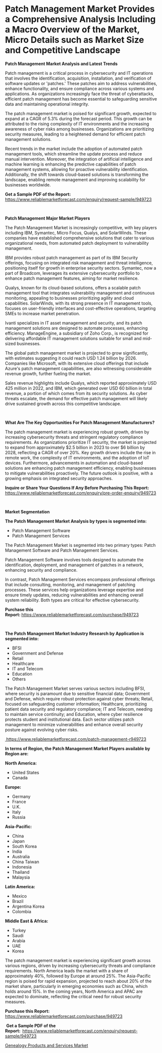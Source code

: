 <p><h1>Patch Management Market Provides a Comprehensive Analysis Including a Macro Overview of the Market, Micro Details such as Market Size and Competitive Landscape</h1></p><p><strong>Patch Management Market Analysis and Latest Trends</strong></p>
<p><p>Patch management is a critical process in cybersecurity and IT operations that involves the identification, acquisition, installation, and verification of software updates or 'patches.' These patches aim to address vulnerabilities, enhance functionality, and ensure compliance across various systems and applications. As organizations increasingly face the threat of cyberattacks, efficient patch management has become essential to safeguarding sensitive data and maintaining operational integrity.</p><p>The patch management market is poised for significant growth, expected to expand at a CAGR of 5.3% during the forecast period. This growth can be attributed to the rising complexity of IT environments and the increasing awareness of cyber risks among businesses. Organizations are prioritizing security measures, leading to a heightened demand for efficient patch management solutions.</p><p>Recent trends in the market include the adoption of automated patch management tools, which streamline the update process and reduce manual intervention. Moreover, the integration of artificial intelligence and machine learning is enhancing the predictive capabilities of patch management systems, allowing for proactive vulnerability identification. Additionally, the shift towards cloud-based solutions is transforming the landscape, enabling remote management and improving scalability for businesses worldwide.</p></p>
<p><strong>Get a Sample PDF of the Report:&nbsp;</strong> <a href="https://www.reliablemarketforecast.com/enquiry/request-sample/949723?utm_campaign=3203&utm_medium=2&utm_source=Github&utm_content=ia&utm_term=06032025&utm_id=patch-management">https://www.reliablemarketforecast.com/enquiry/request-sample/949723</a></p>
<p>&nbsp;</p>
<p><strong>Patch Management Major Market Players</strong></p>
<p><p>The Patch Management Market is increasingly competitive, with key players including IBM, Symantec, Micro Focus, Qualys, and SolarWinds. These companies have established comprehensive solutions that cater to various organizational needs, from automated patch deployment to vulnerability management.</p><p>IBM provides robust patch management as part of its IBM Security offerings, focusing on integrated risk management and threat intelligence, positioning itself for growth in enterprise security sectors. Symantec, now a part of Broadcom, leverages its extensive cybersecurity portfolio to enhance patch management features, aiming for market resilience.</p><p>Qualys, known for its cloud-based solutions, offers a scalable patch management tool that integrates vulnerability management and continuous monitoring, appealing to businesses prioritizing agility and cloud capabilities. SolarWinds, with its strong presence in IT management tools, focuses on user-friendly interfaces and cost-effective operations, targeting SMEs to increase market penetration.</p><p>Ivanti specializes in IT asset management and security, and its patch management solutions are designed to automate processes, enhancing efficiency. ManageEngine, a subsidiary of Zoho Corp., is recognized for delivering affordable IT management solutions suitable for small and mid-sized businesses.</p><p>The global patch management market is projected to grow significantly, with estimates suggesting it could reach USD 1.24 billion by 2026. Companies like Microsoft, with its extensive cloud offerings that include Azure's patch management capabilities, are also witnessing considerable revenue growth, further fueling the market.</p><p>Sales revenue highlights include Qualys, which reported approximately USD 425 million in 2022, and IBM, which generated over USD 60 billion in total revenue, a portion of which comes from its security solutions. As cyber threats escalate, the demand for effective patch management will likely drive sustained growth across this competitive landscape.</p></p>
<p>&nbsp;</p>
<p><strong>What Are The Key Opportunities For Patch Management Manufacturers?</strong></p>
<p><p>The patch management market is experiencing robust growth, driven by increasing cybersecurity threats and stringent regulatory compliance requirements. As organizations prioritize IT security, the market is projected to expand from approximately $2.5 billion in 2023 to over $6 billion by 2028, reflecting a CAGR of over 20%. Key growth drivers include the rise in remote work, the complexity of IT environments, and the adoption of IoT devices. Furthermore, advancements in automation and cloud-based solutions are enhancing patch management efficiency, enabling businesses to mitigate vulnerabilities proactively. The future outlook is positive, with a growing emphasis on integrated security approaches.</p></p>
<p><strong>Inquire or Share Your Questions If Any Before Purchasing This Report:</strong> <a href="https://www.reliablemarketforecast.com/enquiry/pre-order-enquiry/949723?utm_campaign=3203&utm_medium=2&utm_source=Github&utm_content=ia&utm_term=06032025&utm_id=patch-management">https://www.reliablemarketforecast.com/enquiry/pre-order-enquiry/949723</a></p>
<p>&nbsp;</p>
<p><strong>Market Segmentation</strong></p>
<p><strong>The Patch Management Market Analysis by types is segmented into:</strong></p>
<p><ul><li>Patch Management Software</li><li>Patch Management Services</li></ul></p>
<p><p>The Patch Management Market is segmented into two primary types: Patch Management Software and Patch Management Services. </p><p>Patch Management Software involves tools designed to automate the identification, deployment, and management of patches in a network, enhancing security and compliance. </p><p>In contrast, Patch Management Services encompass professional offerings that include consulting, monitoring, and management of patching processes. These services help organizations leverage expertise and ensure timely updates, reducing vulnerabilities and enhancing overall system reliability. Both types are critical for effective cybersecurity.</p></p>
<p><strong>Purchase this Report:&nbsp;</strong><a href="https://www.reliablemarketforecast.com/purchase/949723?utm_campaign=3203&utm_medium=2&utm_source=Github&utm_content=ia&utm_term=06032025&utm_id=patch-management">https://www.reliablemarketforecast.com/purchase/949723</a></p>
<p>&nbsp;</p>
<p><strong>The Patch Management Market Industry Research by Application is segmented into:</strong></p>
<p><ul><li>BFSI</li><li>Government and Defense</li><li>Retail</li><li>Healthcare</li><li>IT and Telecom</li><li>Education</li><li>Others</li></ul></p>
<p><p>The Patch Management Market serves various sectors including BFSI, where security is paramount due to sensitive financial data; Government and Defense, which require robust protection against cyber threats; Retail, focused on safeguarding customer information; Healthcare, prioritizing patient data security and regulatory compliance; IT and Telecom, needing to maintain service continuity; and Education, where cyber resilience protects student and institutional data. Each sector utilizes patch management to minimize vulnerabilities and enhance overall security posture against evolving cyber risks.</p></p>
<p><a href="https://www.reliablemarketforecast.com/patch-management-r949723?utm_campaign=3203&utm_medium=2&utm_source=Github&utm_content=ia&utm_term=06032025&utm_id=patch-management">&nbsp;https://www.reliablemarketforecast.com/patch-management-r949723</a></p>
<p><strong>In terms of Region, the Patch Management Market Players available by Region are:</strong></p>
<p>
    <p> <strong> North America: </strong>
        <ul>
            <li>United States</li>
            <li>Canada</li>
        </ul>
        </p> 
    <p> <strong> Europe: </strong>
        <ul>
            <li>Germany</li>
            <li>France</li>
            <li>U.K.</li>
            <li>Italy</li>
            <li>Russia</li>
        </ul>
        </p> 
    <p> <strong> Asia-Pacific: </strong>
        <ul>
            <li>China</li>
            <li>Japan</li>
            <li>South Korea</li>
            <li>India</li>
            <li>Australia</li>
            <li>China Taiwan</li>
            <li>Indonesia</li>
            <li>Thailand</li>
            <li>Malaysia</li>
        </ul>
        </p> 
    <p> <strong> Latin America: </strong>
        <ul>
            <li>Mexico</li>
            <li>Brazil</li>
            <li>Argentina Korea</li>
            <li>Colombia</li>
        </ul>
        </p> 
    <p> <strong> Middle East & Africa: </strong>
        <ul>
            <li>Turkey</li>
            <li>Saudi</li>
            <li>Arabia</li>
            <li>UAE</li>
            <li>Korea</li>
        </ul>
    </p>
    </p>
<p><p>The patch management market is experiencing significant growth across various regions, driven by increasing cybersecurity threats and compliance requirements. North America leads the market with a share of approximately 40%, followed by Europe at around 25%. The Asia-Pacific region is poised for rapid expansion, projected to reach about 20% of the market share, particularly in emerging economies such as China, which holds around 15%. In the coming years, North America and APAC are expected to dominate, reflecting the critical need for robust security measures.</p></p>
<p><strong>Purchase this Report: </strong><a href="https://www.reliablemarketforecast.com/purchase/949723?utm_campaign=3203&utm_medium=2&utm_source=Github&utm_content=ia&utm_term=06032025&utm_id=patch-management">https://www.reliablemarketforecast.com/purchase/949723</a></p>
<p>&nbsp;<strong>Get a Sample PDF of the Report:&nbsp;&nbsp;</strong><a href="https://www.reliablemarketforecast.com/enquiry/request-sample/949723?utm_campaign=3203&utm_medium=2&utm_source=Github&utm_content=ia&utm_term=06032025&utm_id=patch-management">https://www.reliablemarketforecast.com/enquiry/request-sample/949723</a></p>
<p><strong></strong></p>
<p><p><a href="https://github.com/akermigarib/Market-Research-Report-List-1/blob/main/genealogy-products-and-services-market.md?utm_campaign=3203&utm_medium=2&utm_source=Github&utm_content=ia&utm_term=06032025&utm_id=patch-management">Genealogy Products and Services Market</a></p></p>